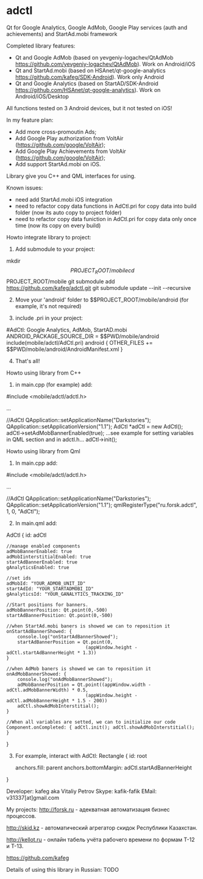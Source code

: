 # adctl
Qt for Google Analytics, Google AdMob, Google Play services (auth and achievements) and StartAd.mobi framework

Completed library features:
- Qt and Google AdMob (based on yevgeniy-logachev/QtAdMob https://github.com/yevgeniy-logachev/QtAdMob). Work on Android/iOS
- Qt and StartAd.mobi (based on HSAnet/qt-google-analytics https://github.com/kafeg/SDK-Android). Work only Android
- Qt and Google Analytics (based on StartAD/SDK-Android https://github.com/HSAnet/qt-google-analytics). Work on Android/iOS/Desktop

All functions tested on 3 Android devices, but it not tested on iOS!

In my feature plan:
- Add more cross-promoutin Ads;
- Add Google Play authorization from VoltAir (https://github.com/google/VoltAir);
- Add Google Play Achievements from VoltAir (https://github.com/google/VoltAir);
- Add support StartAd.mobi on iOS.

Library give you C++ and QML interfaces for using.

Known issues:
- need add StartAd.mobi iOS integration
- need to refactor copy data functions in AdCtl.pri for copy data into build folder (now its auto copy to project folder)
- need to refactor copy data funiction in AdCtl.pri for copy data only once time (now its copy on every build)

Howto integrate library to project:

1. Add submodule to your project:

mkdir $$PROJECT_ROOT/mobile
cd $$PROJECT_ROOT/mobile
git submodule add https://github.com/kafeg/adctl.git
git submodule update --init --recursive

2. Move your 'android' folder to $$PROJECT_ROOT/mobile/android (for example, it's not required)

3. include .pri in your project:

#AdCtl: Google Analytics, AdMob, StartAD.mobi
ANDROID_PACKAGE_SOURCE_DIR = $$PWD/mobile/android
include(mobile/adctl/AdCtl.pri)
android {
  OTHER_FILES += \
    $$PWD/mobile/android/AndroidManifest.xml
}

4. That's all!

Howto using library from C++

1. in main.cpp (for example) add:

#include <mobile/adctl/adctl.h>

...

//AdCtl
QApplication::setApplicationName("Darkstories");
QApplication::setApplicationVersion("1.1");
AdCtl *adCtl = new AdCtl();
adCtl->setAdMobBannerEnabled(true);
...see example for setting variables in QML section and in adctl.h...
adCtl->init();

Howto using library from Qml

1. In main.cpp add:

#include <mobile/adctl/adctl.h>

...

//AdCtl
QApplication::setApplicationName("Darkstories");
QApplication::setApplicationVersion("1.1");
qmlRegisterType<AdCtl>("ru.forsk.adctl", 1, 0, "AdCtl");

2. In main.qml add:

AdCtl {
    id: adCtl

    //manage enabled components
    adMobBannerEnabled: true
    adMobIinterstitialEnabled: true
    startAdBannerEnabled: true
    gAnalyticsEnabled: true

    //set ids
    adMobId: "YOUR_ADMOB_UNIT_ID"
    startAdId: "YOUR_STARTADMOBI_ID"
    gAnalyticsId: "YOUR_GANALYTICS_TRACKING_ID"

    //Start positions for banners.
    adMobBannerPosition: Qt.point(0,-500)
    startAdBannerPosition: Qt.point(0,-500)

    //when StartAd.mobi baners is showed we can to reposition it
    onStartAdBannerShowed: {
        console.log("onStartAdBannerShowed");
        startAdBannerPosition = Qt.point(0,
                                 (appWindow.height - adCtl.startAdBannerHeight * 1.3))
    }

    //when AdMob baners is showed we can to reposition it
    onAdMobBannerShowed: {
        console.log("onAdMobBannerShowed");
        adMobBannerPosition = Qt.point((appWindow.width - adCtl.adMobBannerWidth) * 0.5,
                                 (appWindow.height - adCtl.adMobBannerHeight * 1.5 - 200))
        adCtl.showAdMobInterstitial();
    }

    //When all variables are setted, we can to initialize our code
    Component.onCompleted: { adCtl.init(); adCtl.showAdMobInterstitial(); }
}

3. For example, interact with AdCtl:
Rectangle {
    id: root

    anchors.fill: parent
    anchors.bottomMargin: adCtl.startAdBannerHeight

}


Developer:
kafeg aka Vitaliy Petrov
Skype: kafik-fafik
EMail: v31337[at]gmail.com

My projects:
http://forsk.ru - адекватная автоматизация бизнес процессов.

http://skid.kz - автоматический агрегатор скидок Республики Казахстан.

http://kellot.ru - онлайн табель учёта рабочего времени по формам Т-12 и Т-13.

https://github.com/kafeg

Details of using this library in Russian: TODO
